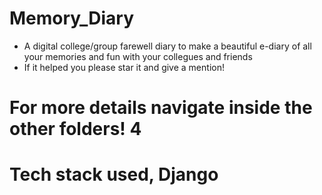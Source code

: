 # Memory_Diary

- A digital college/group farewell diary to make a beautiful e-diary of all your memories and fun with your collegues and friends
- If it helped you please star it and give a mention!

# For more details navigate inside the other folders! 4
# Tech stack used, Django
